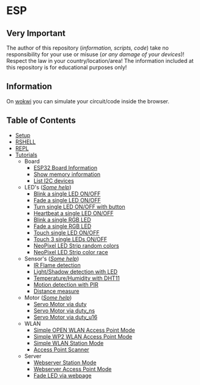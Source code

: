 # ESP

## Very Important

The author of this repository (_information, scripts, code_) take no responsibility for your use or misuse (_or any damage of your devices_)! Respect the law in your country/location/area! The information included at this repository is for educational purposes only!

## Information

On [wokwi](https://wokwi.com) you can simulate your circuit/code inside the browser.

## Table of Contents

- [Setup](./Setup/README.md)
- [RSHELL](./RSHELL/README.md)
- [REPL](./REPL/README.md)
- [Tutorials](./Tutorials/README.md)
  - Board
    - [ESP32 Board Information](./Tutorials/BOARD/esp32_info.py) 
    - [Show memory information](./Tutorials/BOARD/memory.py)
    - [List I2C devices](./Tutorials/BOARD/i2c_scan.py)
  - LED's (_[Some help](./Tutorials/LED/help.md)_)
    - [Blink a single LED ON/OFF](./Tutorials/LED/one_single_led_blink.py)
    - [Fade a single LED ON/OFF](./Tutorials/LED/one_single_led_fade.py)
    - [Turn single LED ON/OFF with button](./Tutorials/LED/one_single_led_btn.py)
    - [Heartbeat a single LED ON/OFF](./Tutorials/LED/one_single_led_heartbeat.py)
    - [Blink a single RGB LED](./Tutorials/LED/one_rgb_led_blink.py)
    - [Fade a single RGB LED](./Tutorials/LED/one_rgb_led_fade.py)
    - [Touch single LED ON/OFF](./Tutorials/LED/one_single_led_touch.py)
    - [Touch 3 single LEDs ON/OFF](./Tutorials/LED/three_single_led_touch.py)
    - [NeoPixel LED Strip random colors](./Tutorials/LED/neopixel_sidelight_strip_simple.py)
    - [NeoPixel LED Strip color race](./Tutorials/LED/neopixel_sidelight_strip_race.py)
  - Sensor's (_[Some help](./Tutorials/SENSORS/help.md)_)
    - [IR Flame detection](./Tutorials/SENSORS/ir_flame_detection.py)
    - [Light/Shadow detection with LED](./Tutorials/SENSORS/shadow_detection.py)
    - [Temperature/Humidity with DHT11](./Tutorials/SENSORS/dht11.py)
    - [Motion detection with PIR](./Tutorials/SENSORS/pir.py)
    - [Distance measure](./Tutorials/SENSORS/hcsr04.py)
  - Motor (_[Some help](./Tutorials/MOTOR/help.md)_)
    - [Servo Motor via duty](./Tutorials/MOTOR/servo_duty.py)
    - [Servo Motor via duty_ns](./Tutorials/MOTOR/servo_duty_ns.py)
    - [Servo Motor via duty_u16](./Tutorials/MOTOR/servo_duty_u16.py)
  - WLAN
    - [Simple OPEN WLAN Access Point Mode](./Tutorials/WiFi/wlan_access_point_mode_open.py)
    - [Simple WP2 WLAN Access Point Mode](./Tutorials/WiFi/wlan_access_point_mode_wp2.py)
    - [Simple WLAN Station Mode](./Tutorials/WiFi/wlan_station_mode.py)
    - [Access Point Scanner](./Tutorials/WiFi/access_point_scan.py)
  - Server
    - [Webserver Station Mode](./Tutorials/SERVER/webserver_station_mode.py)
    - [Webserver Access Point Mode](./Tutorials/SERVER/ap_time_info.py)
    - [Fade LED via webpage](./Tutorials/SERVER/fade_led_on_off.py)

